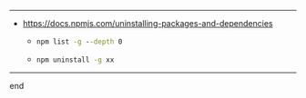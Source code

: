 
---

- https://docs.npmjs.com/uninstalling-packages-and-dependencies

  - ```cmd
    npm list -g --depth 0
    ```
  - ```cmd
    npm uninstall -g xx
    ```


---

end